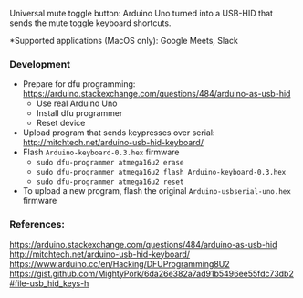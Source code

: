 Universal mute toggle button: Arduino Uno turned into a USB-HID that sends the mute toggle keyboard shortcuts.

\*Supported applications (MacOS only): Google Meets, Slack

### Development

- Prepare for dfu programming: https://arduino.stackexchange.com/questions/484/arduino-as-usb-hid
  - Use real Arduino Uno
  - Install dfu programmer
  - Reset device
- Upload program that sends keypresses over serial: http://mitchtech.net/arduino-usb-hid-keyboard/
- Flash `Arduino-keyboard-0.3.hex` firmware
  - `sudo dfu-programmer atmega16u2 erase`
  - `sudo dfu-programmer atmega16u2 flash Arduino-keyboard-0.3.hex`
  - `sudo dfu-programmer atmega16u2 reset`
- To upload a new program, flash the original `Arduino-usbserial-uno.hex` firmware

### References:

https://arduino.stackexchange.com/questions/484/arduino-as-usb-hid
http://mitchtech.net/arduino-usb-hid-keyboard/
https://www.arduino.cc/en/Hacking/DFUProgramming8U2
https://gist.github.com/MightyPork/6da26e382a7ad91b5496ee55fdc73db2#file-usb_hid_keys-h

